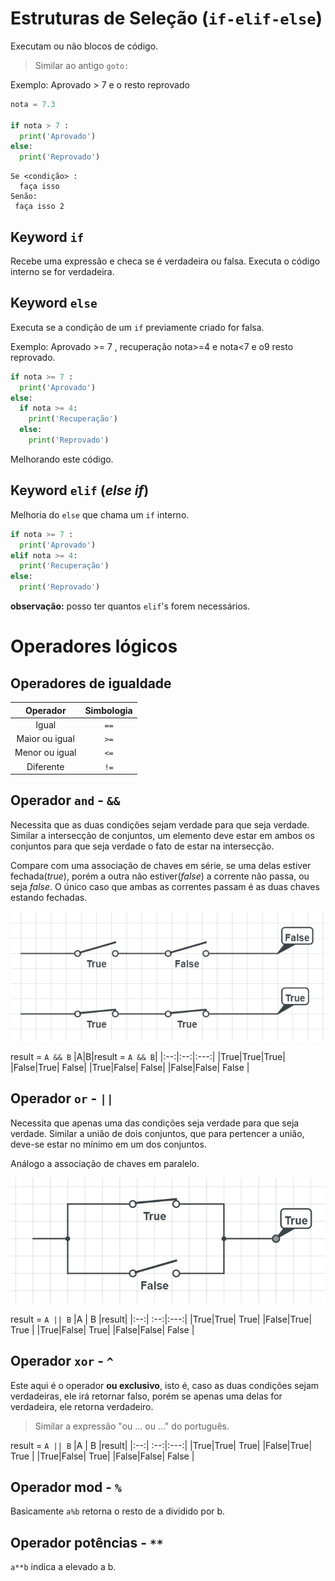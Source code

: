 # Estruturas de Seleção (`if-elif-else`)

Executam ou não blocos de código.

> Similar ao antigo `goto:`

Exemplo: Aprovado > 7 e o resto reprovado
```py
nota = 7.3

if nota > 7 :
  print('Aprovado')
else:
  print('Reprovado')
```

```
Se <condição> :
  faça isso
Senão:
 faça isso 2
```

## Keyword `if`

Recebe uma expressão e checa se é verdadeira ou falsa. Executa o código interno se for verdadeira.

## Keyword `else`

Executa se a condição de um `if` previamente criado for falsa.

Exemplo: Aprovado >= 7 , recuperação nota>=4 e nota<7 e o9 resto reprovado.

```py
if nota >= 7 :
  print('Aprovado')
else:
  if nota >= 4:
    print('Recuperação')
  else:
    print('Reprovado')
```

Melhorando este código.

## Keyword `elif` (*else if*)

Melhoria do `else` que chama um `if` interno.

```py
if nota >= 7 :
  print('Aprovado')
elif nota >= 4:
  print('Recuperação')
else:
  print('Reprovado')
```

**observação:** posso ter quantos `elif`'s forem necessários.

# Operadores lógicos

## Operadores de igualdade

|Operador| Simbologia |
|:-:|:-:|
|Igual|`==`|
|Maior ou igual|`>=`|
|Menor ou igual| `<=` |
|Diferente| `!=` |


## Operador `and` - `&&`

Necessita que as duas condições sejam verdade para que seja verdade. Similar a intersecção de conjuntos, um elemento deve estar em ambos os conjuntos para que seja verdade o fato de estar na intersecção.

Compare com uma associação de chaves em série, se uma delas estiver fechada(*true*), porém a outra não estiver(*false*) a corrente não passa, ou seja *false*. O único caso que ambas as correntes passam é as duas chaves estando fechadas.

![and circuit](.\images\andcircuit.jpg)

result = `A && B`
|A|B|result = `A && B`|
|:--:|:--:|:---:|
|True|True|True|
|False|True| False|
|True|False| False|
|False|False| False |

## Operador `or` - `||`

Necessita que apenas uma das condições seja verdade para que seja verdade. Similar a união de dois conjuntos, que para pertencer a união, deve-se estar no mínimo em um dos conjuntos.

Análogo a associação de chaves em paralelo.

![or circuit](.\images\orcircuit.jpg)

result = `A || B`
|A | B |result|
|:--:| :--:|:---:|
|True|True| True|
|False|True| True |
|True|False| True|
|False|False| False |

## Operador `xor` - `^`

Este aqui é o operador **ou exclusivo**, isto é, caso as duas condições sejam verdadeiras, ele irá retornar falso, porém se apenas uma delas for verdadeira, ele retorna verdadeiro.

> Similar a expressão "ou ... ou ..." do português.

result = `A || B`
|A | B |result|
|:--:| :--:|:---:|
|True|True| True|
|False|True| True |
|True|False| True|
|False|False| False |


## Operador mod - `%`

Basicamente `a%b` retorna o resto de a dividido por b.

## Operador potências - `**`

`a**b` indica a elevado a b.

